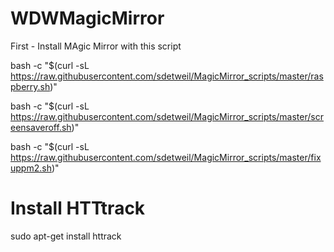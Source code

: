# WDWMagicMirror

First - Install MAgic Mirror with this script 

bash -c "$(curl -sL https://raw.githubusercontent.com/sdetweil/MagicMirror_scripts/master/raspberry.sh)"

bash -c "$(curl -sL https://raw.githubusercontent.com/sdetweil/MagicMirror_scripts/master/screensaveroff.sh)"

bash -c "$(curl -sL https://raw.githubusercontent.com/sdetweil/MagicMirror_scripts/master/fixuppm2.sh)"

# Install HTTtrack
sudo apt-get install httrack
